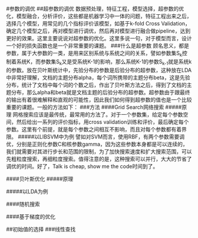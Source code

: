 #参数的调优
##超参数的调优
数据预处理，特征工程，模型选择，超参数的优化，模型融合，分析评价，这些都是机器学习中一体的问题，特征工程出来之后，选择几个模型，用常见的几个指标评价该模型，如基于k-fold Cross Validation，确定几个模型之后，再对模型进行调优，然后再对模型进行融合做pipeline，达到更好的效果。这里主要说说对超参数的优化。这里多说一句，对于模型而言，设计一个好的损失函数也是一个非常重要的课题。
###什么是超参数
顾名思义，都是参数，属于大参数的一类，是用来区别系统与系统之间的关系，譬如参数集S<sub>k</sub>控制着系统K，而参数集S<sub>k</sub>又是受系统K-1的影响，那么系统K-1的参数S<sub>k-1</sub>就是系统k的参数。放在贝叶斯统计中，先验分布的参数是后验分布的超参数，这种放在LDA中非常好理解，文档的主题分布alpha，每个词所携带的主题分布beta，这是先验分布，统计了文档中每个词的个数之后，作出了贝叶斯方法之后，得到了文档的主题分布，那么alpha和beta就是文档主题的后验分布的超参数。超参数由于跟最终的输出有着很难解释和直观的可能性，因此我们如何得到超参数的值也是一个比较重要的课题。一般的方法如下：
###方法
####Grid Search网络搜索
#####原理
网格搜索应该是最传统，最常用的方法了。对于一个参数集，给定每个参数空间，然后给出一系列的评价指标，用cross validation训练和评价，最后确定每个参数。这里有个前提，就是每个参数之间相互不影响，而且对每个参数都有着界限。
#####以LIBSVM中为例
譬如对SVM而言，使用RBF，有两个参数需要调优，分别是正则化参数C和核参数gamma，因为这些参数本身都是可以连续的，我们就需要对其进行步长和范围的限制，为了加快搜索速度和扩大搜索范围，可以先粗粒度搜索，再细粒度搜索。值得注意的是，这种搜索可以并行，大大的节省了调优的时间。好了，Talk is cheap, show me the code时间到了。

####贝叶斯优化
#####原理

#####以LDA为例

####随机搜索


####基于梯度的优化


##初始值的选择
###线性查找


###